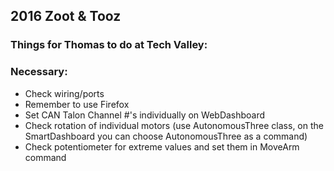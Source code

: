 ## 2016 Zoot & Tooz

### Things for Thomas to do at Tech Valley:

### Necessary:
* Check wiring/ports
* Remember to use Firefox
* Set CAN Talon Channel #'s individually on WebDashboard
* Check rotation of individual motors (use AutonomousThree class, on the SmartDashboard you can choose AutonomousThree as a command)
* Check potentiometer for extreme values and set them in MoveArm command
